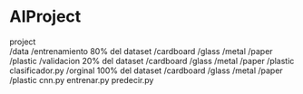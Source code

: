 # AIProject
project\
    /data
        /entrenamiento      80% del dataset
            /cardboard
            /glass
            /metal
            /paper
            /plastic
        /validacion         20% del dataset
            /cardboard
            /glass
            /metal
            /paper
            /plastic
        clasificador.py
    /orginal                100% del dataset
        /cardboard
        /glass
        /metal
        /paper
        /plastic
    cnn.py
    entrenar.py
    predecir.py
